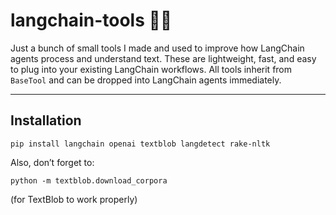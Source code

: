 # langchain-tools 🦜🔗
Just a bunch of small tools I made and used to improve how LangChain agents process and understand text. These are lightweight, fast, and easy to plug into your existing LangChain workflows.  All tools inherit from `BaseTool` and can be dropped into LangChain agents immediately.

---

## Installation

```
pip install langchain openai textblob langdetect rake-nltk
```
Also, don’t forget to:
```
python -m textblob.download_corpora
```
(for TextBlob to work properly)
